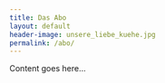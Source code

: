 ```yaml
---
title: Das Abo
layout: default
header-image: unsere_liebe_kuehe.jpg
permalink: /abo/
---
```


Content goes here...